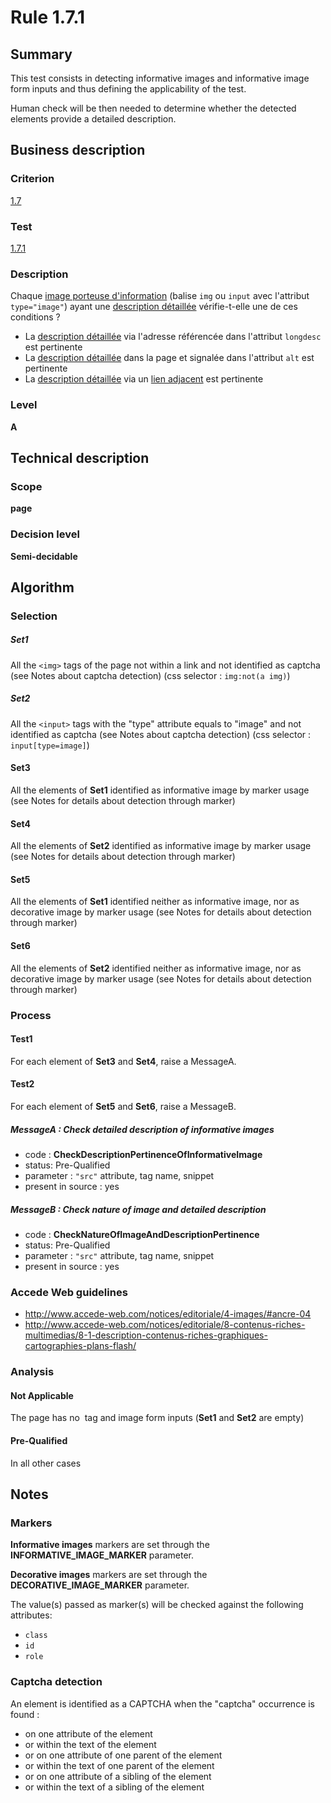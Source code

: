 # Rule 1.7.1

## Summary

This test consists in detecting informative images and informative image form inputs and thus defining the applicability of the test.

Human check will be then needed to determine whether the detected elements provide a detailed description.

## Business description

### Criterion

[1.7](http://references.modernisation.gouv.fr/referentiel-technique-0#crit-1-7)

### Test

[1.7.1](http://references.modernisation.gouv.fr/referentiel-technique-0#test-1-7-1)

### Description

Chaque <a href="http://references.modernisation.gouv.fr/referentiel-technique-0#mimgInfo">image porteuse d'information</a> (balise `img` ou `input` avec l'attribut `type="image"`) ayant une <a href="http://references.modernisation.gouv.fr/referentiel-technique-0#mDescDetaillee">description d&eacute;taill&eacute;e</a> v&eacute;rifie-t-elle une de ces conditions ? 
 
 *  La <a href="http://references.modernisation.gouv.fr/referentiel-technique-0#mDescDetaillee">description d&eacute;taill&eacute;e</a> via l'adresse r&eacute;f&eacute;renc&eacute;e dans l'attribut `longdesc` est pertinente 
 *  La <a href="http://references.modernisation.gouv.fr/referentiel-technique-0#mDescDetaillee">description d&eacute;taill&eacute;e</a> dans la page et signal&eacute;e dans l'attribut `alt` est pertinente 
 *  La <a href="http://references.modernisation.gouv.fr/referentiel-technique-0#mDescDetaillee">description d&eacute;taill&eacute;e</a> via un <a href="http://references.modernisation.gouv.fr/referentiel-technique-0#mLienAdj">lien adjacent</a> est pertinente 


### Level

**A**

## Technical description

### Scope

**page**

### Decision level

**Semi-decidable**

## Algorithm

### Selection

##### Set1

All the `<img>` tags of the page not within a link and not identified as captcha (see Notes about captcha detection) (css selector : `img:not(a img)`)

##### Set2

All the `<input>` tags with the "type" attribute equals to "image" and not identified as captcha (see Notes about captcha detection) (css selector : `input[type=image]`)

#### Set3

All the elements of **Set1** identified as informative image by marker usage (see Notes for details about detection through marker)

#### Set4

All the elements of **Set2** identified as informative image by marker usage (see Notes for details about detection through marker)

#### Set5

All the elements of **Set1** identified neither as informative image, nor as decorative image by marker usage (see Notes for details about detection through marker)

#### Set6

All the elements of **Set2** identified neither as informative image, nor as decorative image by marker usage (see Notes for details about detection through marker)

### Process

#### Test1

For each element of **Set3** and **Set4**, raise a MessageA.

#### Test2

For each element of **Set5** and **Set6**, raise a MessageB.

##### MessageA : Check detailed description of informative images

-    code : **CheckDescriptionPertinenceOfInformativeImage** 
-    status: Pre-Qualified
-    parameter : `"src"` attribute, tag name, snippet
-    present in source : yes

##### MessageB : Check nature of image and detailed description 

-    code : **CheckNatureOfImageAndDescriptionPertinence** 
-    status: Pre-Qualified
-    parameter : `"src"` attribute, tag name, snippet
-    present in source : yes

### Accede Web guidelines

 * http://www.accede-web.com/notices/editoriale/4-images/#ancre-04
 * http://www.accede-web.com/notices/editoriale/8-contenus-riches-multimedias/8-1-description-contenus-riches-graphiques-cartographies-plans-flash/

### Analysis

#### Not Applicable 

The page has no <img> tag and image form inputs (**Set1** and **Set2** are empty)

#### Pre-Qualified

In all other cases

## Notes

### Markers 

**Informative images** markers are set through the **INFORMATIVE_IMAGE_MARKER** parameter.

**Decorative images** markers are set through the **DECORATIVE_IMAGE_MARKER** parameter.

The value(s) passed as marker(s) will be checked against the following attributes:

- `class`
- `id`
- `role`

### Captcha detection

An element is identified as a CAPTCHA when the "captcha" occurrence is found :

- on one attribute of the element
- or within the text of the element
- or on one attribute of one parent of the element
- or within the text of one parent of the element
- or on one attribute of a sibling of the element
- or within the text of a sibling of the element
